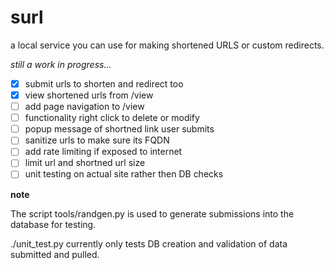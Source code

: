 # surl
a local service you can use for making shortened URLS or custom redirects.

*still a work in progress...*

- [x] submit urls to shorten and redirect too
- [x] view shortened urls from /view
- [ ] add page navigation to /view
- [ ] functionality right click to delete or modify
- [ ] popup message of shortned link user submits
- [ ] sanitize urls to make sure its FQDN
- [ ] add rate limiting if exposed to internet
- [ ] limit url and shortned url size
- [ ] unit testing on actual site rather then DB checks

**note**

The script tools/randgen.py is used to generate submissions into the database for testing.

./unit_test.py currently only tests DB creation and validation of data
submitted and pulled. 
